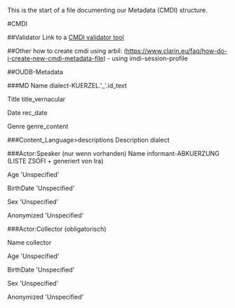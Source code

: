 This is the start of a file documenting our Metadata (CMDI) structure.

#CMDI

##Validator
Link to a [CMDI validator tool](https://nexus.clarin.eu/service/local/repositories/Clarin/content/eu/clarin/cmdi/cmdi-validator-tool/1.0.0/cmdi-validator-tool-1.0.0.jar)

##Other
how to create cmdi using arbil: (https://www.clarin.eu/faq/how-do-i-create-new-cmdi-metadata-file) - using imdi-session-profile


##OUDB-Metadata

###MD
Name	dialect-KUERZEL.'_'.id_text

Title	title_vernacular

Date	rec_date

Genre	genre_content

###Content_Language>descriptions
Description dialect

###Actor:Speaker (nur wenn vorhanden)
Name	informant-ABKUERZUNG (LISTE ZSÓFI + generiert von Ira)

Age	'Unspecified'

BirthDate	'Unspecified'

Sex	'Unspecified'

Anonymized	'Unspecified'


###Actor:Collector (obligatorisch)

Name	collector

Age	'Unspecified'

BirthDate	'Unspecified'

Sex	'Unspecified'

Anonymized	'Unspecified'
